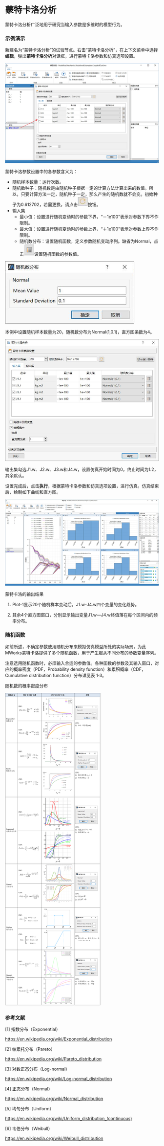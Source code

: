 # 蒙特卡洛分析

蒙特卡洛分析广泛地用于研究当输入参数是多维时的模型行为。

### 示例演示

新建名为“蒙特卡洛分析”的试验节点。右击“蒙特卡洛分析”，在上下文菜单中选择**编辑**，弹出**蒙特卡洛分析**对话框，进行蒙特卡洛参数和仿真选项设置。

<img src="MonteCarloAnalysis.assets/image001.jpg" alt="蒙特卡洛" style="zoom:67%;" />

蒙特卡洛参数设置中的各参数含义为：

- 随机样本数量：运行次数。
- 随机数种子：随机数是由随机种子根据一定的计算方法计算出来的数值。所以，只要计算方法一定，随机种子一定，那么产生的随机数就不会变。初始种子为0.612702，若需更换，请点击![img](MonteCarloAnalysis.assets/image002.jpg)按钮。
- 输入集
  - 最小值：设置进行随机变动时的参数下界，“－1e100”表示对参数下界不作限制。
  - 最大值：设置进行随机变动时的参数上界，“＋1e100”表示对参数上界不作限制。
  - 随机数分布：设置随机函数，定义参数随机变动序列。缺省为Normal，点击![img](MonteCarloAnalysis.assets/image002.png)设置随机函数的参数值。

<img src="MonteCarloAnalysis.assets/image004.jpg" alt="正态分布的参数配置"  />

本例中设置随机样本数量为20，随机数分布为Normal(1,0.1)，直方图条数为4。

<img src="MonteCarloAnalysis.assets/image005.jpg" alt="蒙特卡洛参数设置" style="zoom:67%;" />

输出集勾选J1.w、J2.w、J3.w和J4.w，设置仿真开始时间为0，终止时间为1.2，其余默认。

设置完成后，点击**执行**，根据蒙特卡洛参数和仿真选项设置，进行仿真。仿真结束后，绘制如下曲线和直方图。

<img src="MonteCarloAnalysis.assets/image006.jpg" alt="img" style="zoom:67%;" />

蒙特卡洛的输出结果

1. Plot-1显示20个随机样本变动后，J1.w-J4.w四个变量的变化趋势。

2. 其余4个直方图窗口，分别显示输出变量J1.w—J4.w终值落在每个区间内的频率分布。

### 随机函数

如前所述，不确定参数使用随机分布来模拟仿真模型所处的实际场景，为此MWorks蒙特卡洛提供了多个随机函数，用于产生服从不同分布的参数变量序列。

注意选用随机函数时，必须输入合适的参数值。各种函数的参数及其输入窗口，对应的概率密度（PDF，Probability density function）和累积概率（CDF，Cumulative distribution function）分布详见表 1‑3。

随机数的概率密度分布

![Image001](MonteCarloAnalysis.assets/Image001.png)

### 参考文献

[1] 指数分布（Exponential）

https://en.wikipedia.org/wiki/Exponential_distribution

[2] 帕累托分布（Pareto）

https://en.wikipedia.org/wiki/Pareto_distribution

[3] 对数正态分布（Log-normal）

https://en.wikipedia.org/wiki/Log-normal_distribution

[4] 正态分布（Normal）

https://en.wikipedia.org/wiki/Normal_distribution

[5] 均匀分布（Uniform）

https://en.wikipedia.org/wiki/Uniform_distribution_(continuous)

[6] 韦伯分布（Weibull）

https://en.wikipedia.org/wiki/Weibull_distribution